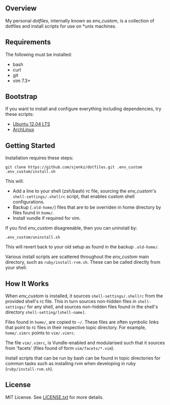 ## Overview

My personal *dotfiles*, internally known as *env_custom*, is a collection of
dotfiles and install scripts for use on \*unix machines.

## Requirements

The following must be installed:

* bash
* curl
* git
* vim 7.3+

## Bootstrap

If you want to install and configure everything including dependencies, try these scripts:

- [Ubuntu 12.04 LTS](https://gist.githubusercontent.com/svs14/5998032/raw/48db8c4164bc8b8093268ed4b3ef80fb9089222a/ubuntu-env_custom-bootstrap.sh)
- [ArchLinux](https://gist.githubusercontent.com/svs14/8082569/raw/159a7a9e1f602ba0df6fd21910bc5e6ff8c46c9a/archlinux-env_custom-bootstrap.sh)

## Getting Started

Installation requires these steps:

    git clone https://github.com/sjenkz/dotfiles.git .env_custom
    .env_custom/install.sh

This will:

* Add a line to your shell (zsh/bash) rc file, sourcing
the *env_custom*'s `shell-settings/.shellrc` script, that enables
custom shell configurations.
* Backup (`.old-home/`) files that are to be overriden in home
directory by files found in `home/`.
* Install vundle if required for vim.


If you find *env_custom* disagreeable, then you can uninstall by:

    .env_custom/uninstall.sh

This will revert back to your old setup as found in the backup `.old-home/`.

Various install scripts are scattered throughout the *env_custom* main directory,
such as `ruby/install-rvm.sh`. These can be called directly from your shell.

## How It Works

When *env_custom* is installed, it sources `shell-settings/.shellrc` from the 
provided shell's rc file. This in turn sources non-hidden files in 
`shell-settings/` for any shell, and sources non-hidden files found in the 
shell's directory `shell-setting/[shell-name]`.

Files found in `home/`, are copied to `~/`. These files are often symbolic links
that point to rc files in their respective topic directory. For example,
`home/.vimrc` points to `vim/.vimrc`.

The file `vim/.vimrc`, is Vundle-enabled and modularised such that it sources
from 'facets' (files found of form `vim/facets/*.vim`).

Install scripts that can be run by bash can be found in topic directories for
common tasks such as installing rvm when developing in ruby
(`ruby/install-rvm.sh`).

## License

MIT License. See [LICENSE.txt](LICENSE.txt) for more details.
